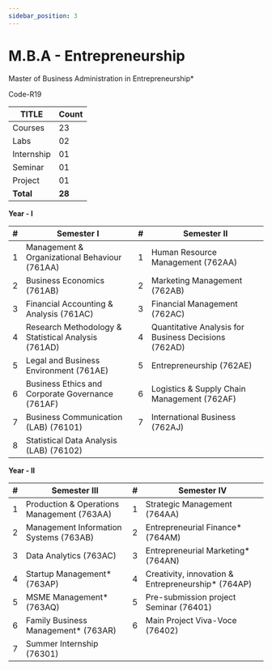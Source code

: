 ```yaml
---
sidebar_position: 3
---
```


# M.B.A - Entrepreneurship

Master of Business Administration in Entrepreneurship\*

Code-R19

| TITLE      | Count  |
| ---------- | ------ |
| Courses    | 23     |
| Labs       | 02     |
| Internship | 01     |
| Seminar    | 01     |
| Project    | 01     |
| **Total**  | **28** |

**Year - I**

| #   | Semester I                                          | #   | Semester II                                          |
| --- | --------------------------------------------------- | --- | ---------------------------------------------------- |
| 1   | Management & Organizational Behaviour (761AA)       | 1   | Human Resource Management (762AA)                    |
| 2   | Business Economics (761AB)                          | 2   | Marketing Management (762AB)                         |
| 3   | Financial Accounting & Analysis (761AC)             | 3   | Financial Management (762AC)                         |
| 4   | Research Methodology & Statistical Analysis (761AD) | 4   | Quantitative Analysis for Business Decisions (762AD) |
| 5   | Legal and Business Environment (761AE)              | 5   | Entrepreneurship (762AE)                             |
| 6   | Business Ethics and Corporate Governance (761AF)    | 6   | Logistics & Supply Chain Management (762AF)          |
| 7   | Business Communication (LAB) (76101)                | 7   | International Business (762AJ)                       |
| 8   | Statistical Data Analysis (LAB) (76102)             |     |                                                      |

**Year - II**

| #   | Semester III                               | #   | Semester IV                                         |
| --- | ------------------------------------------ | --- | --------------------------------------------------- |
| 1   | Production & Operations Management (763AA) | 1   | Strategic Management (764AA)                        |
| 2   | Management Information Systems (763AB)     | 2   | Entrepreneurial Finance\* (764AM)                   |
| 3   | Data Analytics (763AC)                     | 3   | Entrepreneurial Marketing\* (764AN)                 |
| 4   | Startup Management\* (763AP)               | 4   | Creativity, innovation & Entrepreneurship\* (764AP) |
| 5   | MSME Management\* (763AQ)                  | 5   | Pre-submission project Seminar (76401)              |
| 6   | Family Business Management\* (763AR)       | 6   | Main Project Viva-Voce (76402)                      |
| 7   | Summer Internship (76301)                  |     |                                                     |
